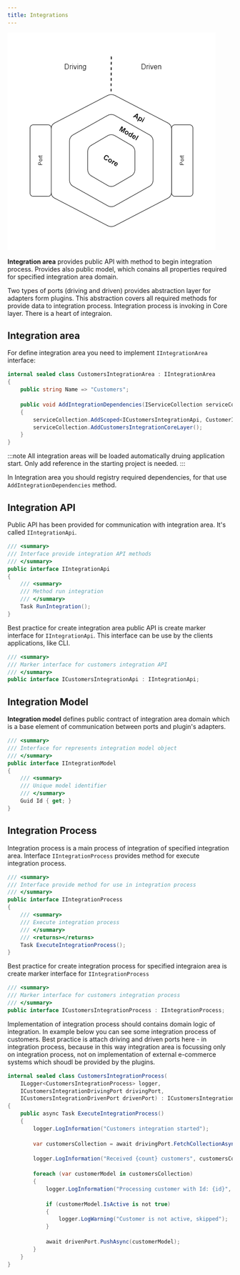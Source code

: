```yaml
---
title: Integrations
---
```


![integration-area-concept](../../../assets/integration.area.schema.png)


**Integration area** provides public API with method to begin integration process.
Provides also public model, which conains all properties required for specified integration area domain.

Two types of ports (driving and driven) provides abstraction layer for adapters form plugins.
This abstraction covers all required methods for provide data to integration process.
Integration process is invoking in Core layer. There is a heart of integraion.

## Integration area

For define integration area you need to implement `IIntegrationArea` interface:

```csharp "IIntegrationArea"
internal sealed class CustomersIntegrationArea : IIntegrationArea
{
    public string Name => "Customers";

    public void AddIntegrationDependencies(IServiceCollection serviceCollection)
    {
        serviceCollection.AddScoped<ICustomersIntegrationApi, CustomerIntegrationApi>();
        serviceCollection.AddCustomersIntegrationCoreLayer();
    }
}
```
:::note
All integration areas will be loaded automatically druing application start. Only add reference in the starting project is needed.
:::

In Integration area you should registry required dependencies, for that use `AddIntegrationDependencies` method.

## Integration API

Public API has been provided for communication with integration area. It's called `IIntegrationApi`.
```csharp
/// <summary>
/// Interface provide integration API methods
/// </summary>
public interface IIntegrationApi
{
    /// <summary>
    /// Method run integration
    /// </summary>
    Task RunIntegration();
}
```

Best practice for create integration area public API is create marker interface for `IIntegrationApi`.
This interface can be use by the clients applications, like CLI.
```csharp "IIntegrationApi" 
/// <summary>
/// Marker interface for customers integration API
/// </summary>
public interface ICustomersIntegrationApi : IIntegrationApi;
```

## Integration Model

**Integration model** defines public contract of integration area domain which is a base element of communication between ports and plugin's adapters.

```csharp
/// <summary>
/// Interface for represents integration model object 
/// </summary>
public interface IIntegrationModel
{
    /// <summary>
    /// Unique model identifier
    /// </summary>
    Guid Id { get; }
}

```

## Integration Process

Integration process is a main process of integration of specified integration area. Interface `IIntegrationProcess` provides method for execute integration process.

```csharp
/// <summary>
/// Interface provide method for use in integration process
/// </summary>
public interface IIntegrationProcess
{
    /// <summary>
    /// Execute integration process
    /// </summary>
    /// <returns></returns>
    Task ExecuteIntegrationProcess();
}
```

Best practice for create integration process for specified integraion area is create marker interface for `IIntegrationProcess`
```csharp "IIntegrationProcess"
/// <summary>
/// Marker interface for customers integration process
/// </summary>
public interface ICustomersIntegrationProcess : IIntegrationProcess;
```

Implementation of integration process should contains domain logic of integration. 
In example below you can see some integration process of customers. Best practice is attach driving and driven ports here - in integration process, because in this way integration area is focussing only on integration process, not on implementation of external e-commerce systems which shoudl be provided by the plugins.

```csharp
internal sealed class CustomersIntegrationProcess(
    ILogger<CustomersIntegrationProcess> logger,
    ICustomersIntegrationDrivingPort drivingPort,
    ICustomersIntegrationDrivenPort drivenPort) : ICustomersIntegrationProcess
{
    public async Task ExecuteIntegrationProcess()
    {
        logger.LogInformation("Customers integration started");

        var customersCollection = await drivingPort.FetchCollectionAsync();

        logger.LogInformation("Received {count} customers", customersCollection.Count);

        foreach (var customerModel in customersCollection)
        {
            logger.LogInformation("Processing customer with Id: {id}", customerModel.Id);

            if (customerModel.IsActive is not true)
            {
                logger.LogWarning("Customer is not active, skipped");
            }
            
            await drivenPort.PushAsync(customerModel);
        }
    }
}
```
